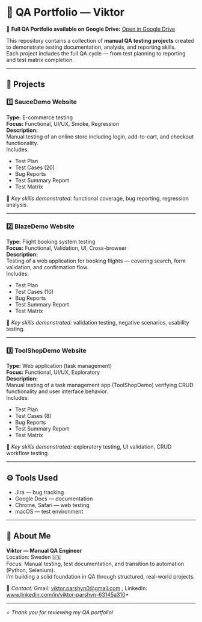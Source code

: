 # 🧪 QA Portfolio — Viktor

📁 **Full QA Portfolio available on Google Drive:** [Open in Google Drive](https://drive.google.com/drive/folders/1PdT74hladvgNSWAKuPOTcr4f7elxjN1V?usp=sharing)

This repository contains a collection of **manual QA testing projects** created to demonstrate testing documentation, analysis, and reporting skills.  
Each project includes the full QA cycle — from test planning to reporting and test matrix completion.

---

## 📂 Projects

### 1️⃣ **SauceDemo Website**
**Type:** E-commerce testing  
**Focus:** Functional, UI/UX, Smoke, Regression  
**Description:**  
Manual testing of an online store including login, add-to-cart, and checkout functionality.  
Includes:  
- Test Plan  
- Test Cases (20)  
- Bug Reports  
- Test Summary Report  
- Test Matrix  

📄 *Key skills demonstrated:* functional coverage, bug reporting, regression analysis.

---

### 2️⃣ **BlazeDemo Website**
**Type:** Flight booking system testing  
**Focus:** Functional, Validation, UI, Cross-browser  
**Description:**  
Testing of a web application for booking flights — covering search, form validation, and confirmation flow.  
Includes:  
- Test Plan  
- Test Cases (10)  
- Bug Reports  
- Test Summary Report  
- Test Matrix  

📄 *Key skills demonstrated:* validation testing, negative scenarios, usability testing.

---

### 3️⃣ **ToolShopDemo Website**
**Type:** Web application (task management)  
**Focus:** Functional, UI/UX, Exploratory  
**Description:**  
Manual testing of a task management app (ToolShopDemo) verifying CRUD functionality and user interface behavior.  
Includes:  
- Test Plan  
- Test Cases (8)  
- Bug Reports  
- Test Summary Report  
- Test Matrix  

📄 *Key skills demonstrated:* exploratory testing, UI validation, CRUD workflow testing.

---

## ⚙️ Tools Used
- Jira — bug tracking  
- Google Docs — documentation  
- Chrome, Safari — web testing  
- macOS — test environment  

---

## 👤 About Me
**Viktor — Manual QA Engineer**  
Location: Sweden 🇸🇪  
Focus: Manual testing, test documentation, and transition to automation (Python, Selenium).  
I’m building a solid foundation in QA through structured, real-world projects.

📧 *Contact:* Gmail: viktor.parshyn0@gmail.com ; LinkedIn: www.linkedin.com/in/viktor-parshyn-63145a310*  

---

⭐️ *Thank you for reviewing my QA portfolio!*
